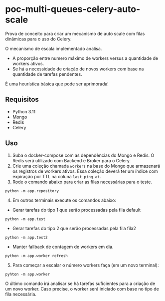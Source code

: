 # poc-multi-queues-celery-auto-scale

Prova de conceito para criar um mecanismo de auto scale com filas dinâmicas para o uso do Celery.

O mecanismo de escala implementado analisa.
* A proporção entre numero máximo de workers versus a quantidade de workers ativos.
* Se há a necessidade de criação de novos workers com base na quantidade de tarefas pendentes.

É uma heurística básica que pode ser aprimorada!

## Requisitos
* Python 3.11
* Mongo
* Redis
* Celery


## Uso

1. Suba o docker-compose com as dependências do Mongo e Redis. O Redis será utilizado com Backend e 
Broker para o Celery.
2. Crie uma coleção chamada `workers` na base do Mongo que armazenará os registros de workers ativos.
Essa coleção deverá ter um índice com expiração por TTL na coluna `last_ping_at`.
3. Rode o comando abaixo para criar as filas necessárias para o teste.
```shell
python -m app.repository
```
4. Em outros terminais execute os comandos abaixo:
* Gerar tarefas do tipo 1 que serão processadas pela fila default
```shell
python -m app.test
```
* Gerar tarefas do tipo 2 que serão processadas pela fila fila2
```shell
python -m app.test2
```
* Manter fallback de contagem de workers em dia.
```shell
python -m app.worker refresh
```
5. Para começar a escalar o número workers faça (em um novo terminal):
```shell
pyhton -m app.worker
```

O último comando irá analisar se há tarefas suficientes para a criação de um novo worker. Caso precise,
o worker será iniciado com base no tipo de fila necessária. 